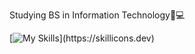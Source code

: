 Studying BS in Information Technology📝💻

[![My Skills](https://skillicons.dev/icons?i=js,html,css,)](https://skillicons.dev)
<!---
alecxander567/alecxander567 is a ✨ special ✨ repository because its `README.md` (this file) appears on your GitHub profile.
You can click the Preview link to take a look at your changes.
--->

